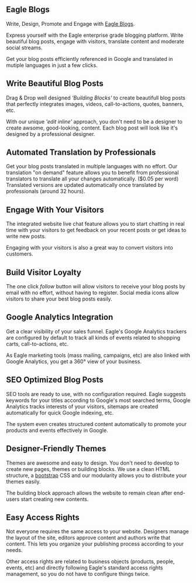 Eagle Blogs
----------

Write, Design, Promote and Engage with <a href="https://www.eagle.com/page/blog-engine">Eagle Blogs</a>.

Express yourself with the Eagle enterprise grade blogging platform. Write
beautiful blog posts, engage with visitors, translate content and moderate
social streams.

Get your blog posts efficiently referenced in Google and translated in mutiple
languages in just a few clicks.

Write Beautiful Blog Posts
--------------------------

Drag & Drop well designed *'Building Blocks'* to create beautifull blog posts
that perfectly integrates images, videos, call-to-actions, quotes, banners,
etc.

With our unique *'edit inline'* approach, you don't need to be a designer to
create awsome, good-looking, content. Each blog post will look like it's
designed by a professional designer.

Automated Translation by Professionals
--------------------------------------

Get your blog posts translated in multiple languages with no effort. Our
translation "on demand" feature allows you to benefit from professional
translators to translate all your changes automatically. (\$0.05 per word)
Translated versions are updated automatically once translated by professionals
(around 32 hours).

Engage With Your Visitors
-------------------------

The integrated website live chat feature allows you to start chatting in real time with
your visitors to get feedback on your recent posts or get ideas to write new
posts.

Engaging with your visitors is also a great way to convert visitors into
customers.

Build Visitor Loyalty
---------------------

The one click *follow* button will allow visitors to receive your blog posts by
email with no effort, without having to register. Social media icons allow
visitors to share your best blog posts easily.

Google Analytics Integration
----------------------------

Get a clear visibility of your sales funnel. Eagle's Google Analytics trackers
are configured by default to track all kinds of events related to shopping
carts, call-to-actions, etc.

As Eagle marketing tools (mass mailing, campaigns, etc) are also linked with
Google Analytics, you get a 360° view of your business.

SEO Optimized Blog Posts
------------------------

SEO tools are ready to use, with no configuration required. Eagle suggests
keywords for your titles according to Google's most searched terms, Google
Analytics tracks interests of your visitors, sitemaps are created automatically
for quick Google indexing, etc.

The system even creates structured content automatically to promote your
products and events effectively in Google.

Designer-Friendly Themes
------------------------

Themes are awesome and easy to design. You don't need to develop to create new
pages, themes or building blocks. We use a clean HTML structure, a
[bootstrap](http://getbootstrap.com/) CSS and our modularity allows you to
distribute your themes easily.

The building block approach allows the website to remain clean after end-users
start creating new contents.

Easy Access Rights
------------------

Not everyone requires the same access to your website. Designers manage the
layout of the site, editors approve content and authors write that content.
This lets you organize your publishing process according to your needs.

Other access rights are related to business objects (products, people, events,
etc) and directly following Eagle's standard access rights management, so you do
not have to configure things twice.
